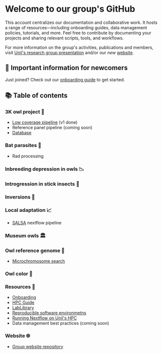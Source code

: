 # Welcome to our group's GitHub

This account centralizes our documentation and collaborative work. It hosts a range of resources—including onboarding guides, data management policies, tutorials, and more.
Feel free to contribute by documenting your projects and sharing relevant scripts, tools, and workflows.

For more information on the group's activities, publications and members, visit [Unil's research group presentation](https://www.unil.ch/dee/en/home/menuinst/research/research-groups/goudet-group.html) and/or our *new* [website](https://goudetgroup.github.io/GoudetWebsite).

## 🔰 Important information for newcomers

Just joined? Check out our [onboarding guide](https://github.com/JGoudetGroup/Resources/blob/main/Onboarding.md) to get started.

## 📚 Table of contents

### 3K owl project 🦉

- [Low coverage pipeline](https://github.com/JGoudetGroup/3KOWLS_low_coverage) (v1 done)
- Reference panel pipeline (coming soon)
- [Database](https://github.com/JGoudetGroup/Sequenced-Owls-DataBase)

### Bat parasites 🦇

- Rad processing

### Inbreeding depression in owls 📉

### Introgression in stick insects 🔀

### Inversions 🔄

### Local adaptation 📈

- [SALSA](https://github.com/JGoudetGroup/salsa) nextflow pipeline

### Museum owls 🏛️

### Owl reference genome 🧬

- [Microchromosome search](https://github.com/JGoudetGroup/RefGenome-microchromosomes)

### Owl color 🎨

### Resources 🧰

- [Onboarding](https://github.com/JGoudetGroup/Resources/blob/main/Onboarding.md)
- [HPC Guide](https://github.com/JGoudetGroup/Resources/blob/main/Guide_to_HPC_at_Unil.md)
- [LabLibrary](https://github.com/JGoudetGroup/LabLibrary)
- [Reproducible software environmetns](https://github.com/JGoudetGroup/Resources/blob/main/Reproducible_software_environments.md)
- [Running Nextflow on Unil's HPC](https://github.com/JGoudetGroup/nextflow-on-slurm)
- Data management best practices (coming soon)

### Website 🌐

- [Group website repository](https://github.com/JGoudetGroup/GoudetWebsite)